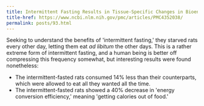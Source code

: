```yaml
---
title: Intermittent Fasting Results in Tissue-Specific Changes in Bioenergetics and Redox State
title-href: https://www.ncbi.nlm.nih.gov/pmc/articles/PMC4352038/
permalink: posts/93.html
---
```


Seeking to understand the benefits of 'intermittent fasting,' they starved rats every other day, letting them eat _ad libitum_ the other days. This is a rather extreme form of intermittent fasting, and a human being is better off compressing this frequency somewhat, but interesting results were found nonetheless:

- The intermittent-fasted rats consumed 14% less than their counterparts, which were allowed to eat all they wanted all the time.
- The intermittent-fasted rats showed a 40% decrease in 'energy conversion efficiency,' meaning 'getting calories out of food.'
